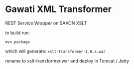 # Gawati XML Transformer

REST Service Wrapper on SAXON XSLT

to build run:

```
mvn package

```

which will generate: `xslt-transformer-1.0.x.war`

rename to xslt-transformer.war and deploy in Tomcat / Jetty
